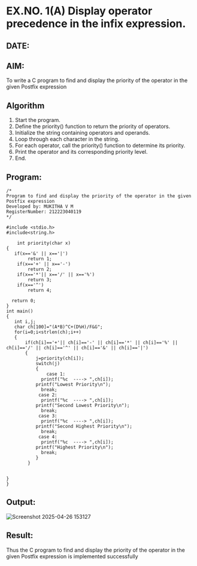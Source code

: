 # EX.NO. 1(A) Display operator precedence in the infix expression.
## DATE:
## AIM:
To write a C program to find and display the priority of the operator in the given Postfix expression

## Algorithm
1. Start the program.
2. Define the priority() function to return the priority of operators.
3. Initialize the string containing operators and operands.
4. Loop through each character in the string.
5. For each operator, call the priority() function to determine its priority.
6. Print the operator and its corresponding priority level.
7. End.
## Program:
```
/*
Program to find and display the priority of the operator in the given Postfix expression
Developed by: MUKITHA V M
RegisterNumber: 212223040119
*/
```
```
#include <stdio.h>
#include<string.h>

    int priority(char x)
{
   if(x=='&' || x=='|')
        return 1;
    if(x=='+' || x=='-')
        return 2;
    if(x=='*'|| x=='/' || x=='%')
        return 3;
    if(x=='^')
        return 4;
  
  return 0;
}
int main()
{
   int i,j;
   char ch[100]="(A*B)^C+(D%H)/F&G";
   for(i=0;i<strlen(ch);i++)
   {
       if(ch[i]=='+'|| ch[i]=='-' || ch[i]=='*' || ch[i]=='%' || ch[i]=='/' || ch[i]=='^' || ch[i]=='&' || ch[i]=='|')
       {
           j=priority(ch[i]);
           switch(j)
           {
               case 1:
             printf("%c  ----> ",ch[i]);
           printf("Lowest Priority\n");
             break;
            case 2:
             printf("%c  ----> ",ch[i]);
           printf("Second Lowest Priority\n");
             break;
            case 3:
             printf("%c  ----> ",ch[i]);
           printf("Second Highest Priority\n"); 
             break;
            case 4:
             printf("%c  ----> ",ch[i]);
           printf("Highest Priority\n");
             break;
           }
        }
  
   
}
}
```

## Output:
![Screenshot 2025-04-26 153127](https://github.com/user-attachments/assets/4b5262de-225c-42fa-bf57-5f6bc607972c)

## Result:
Thus the C program to find and display the priority of the operator in the given Postfix expression is implemented successfully
